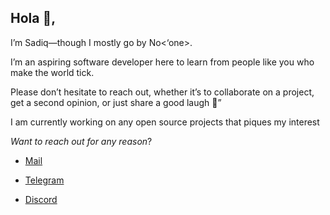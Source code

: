 ## Hola 👋,

I’m Sadiq—though I mostly go by No<‘one>. 

I’m an aspiring software developer here to learn from people like you who make the world tick. 

Please don’t hesitate to reach out, whether it’s to collaborate on a project, get a second opinion, or just share a good laugh 🤭”

I am currently working on any open source projects that piques my interest


*Want to reach out for any reason*?

- [ Mail ](mailto:Saediek@proton.me)
  
- [ Telegram ](https://t.me/Saediek)

- [ Discord ](https://discord.gg/VUEDz8bP)
<!--
**Saediek/Saediek** is a ✨ _special_ ✨ repository because its `README.md` (this file) appears on your GitHub profile.

Here are some ideas to get you started:

- 🔭 I’m currently working on ...
- 🌱 I’m currently learning ...
- 👯 I’m looking to collaborate on ...
- 🤔 I’m looking for help with ...
- 💬 Ask me about ...
- 📫 How to reach me: Saediek
- 😄 Pronouns: ...
- ⚡ Fun fact: ...
-->

